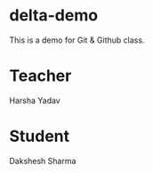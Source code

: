 # delta-demo
This is a demo for Git &amp; Github class.

# Teacher
Harsha Yadav

# Student
Dakshesh Sharma
